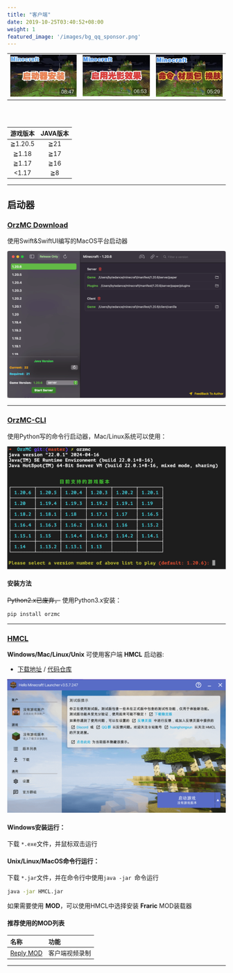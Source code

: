 ```yaml
---
title: "客户端"
date: 2019-10-25T03:40:52+08:00
weight: 1
featured_image: '/images/bg_qq_sponsor.png'
---
```


|   |   |   |
|---|---|---|
|[![启动器安装与服务器登录](/images/video_cover/mc_1.jpg)](https://www.bilibili.com/video/BV1nK4y1f7Yh/)|[![客户端开启光影效果](/images/video_cover/mc_2.jpg)](https://www.bilibili.com/video/BV1sz4y1k7Hm/)|[![命令、材质包导入及更换皮肤](/images/video_cover/mc_3.jpg)](https://www.bilibili.com/video/BV18A411x7EH)|

<br><br>

|游戏版本|JAVA版本|
|:-------:|:----:|
|≧1.20.5| ≧21 |
|≧1.18  | ≧17 |
|≧1.17  | ≧16 |
|<1.17  | ≧8  |

---


## 启动器

### **[OrzMC Download][OrzMC-MacOS]**

使用Swift&SwiftUI编写的MacOS平台启动器

![OrzMC_MacOS](/images/client/orzmc_macOS.png)

---

### **[OrzMC-CLI][OrzMC-PythonCLI]**

使用Python写的命令行启动器，Mac/Linux系统可以使用：

![OrzMC_CLI_PY](/images/client/orzmc_cli_py.png)

#### 安装方法

~~Python2.x已废弃，~~ 使用Python3.x安装：

```bash
pip install orzmc
```

---

### **[HMCL][HMCL]**

**Windows/Mac/Linux/Unix** 可使用客户端 **HMCL** 启动器: 

- [下载地址](https://ci.huangyuhui.net/job/HMCL/) / [代码仓库](https://github.com/huanghongxun/HMCL)

![HMCL_JAVA](/images/client/hmcl_java.png)

#### Windows安装运行：

下载 `*.exe`文件，并鼠标双击运行

#### Unix/Linux/MacOS命令行运行：

下载 `*.jar`文件，并在命令行中使用`java -jar `命令运行

```bash
java -jar HMCL.jar 
```


如果需要使用 **MOD**，可以使用HMCL中选择安装 **Fraric** MOD装载器 

#### 推荐使用的MOD列表

|名称|功能|
|:---|:---|
|[Reply MOD](https://www.replaymod.com/)|客户端视频录制|

---

[OrzMC-MacOS]: <https://github.com/OrzGeeker/OrzSwiftMC/releases/download/0.0.7/OrzMC_0.0.7_15_20240922_121746.zip>
[OrzMC-PythonCLI]: <https://pypi.org/project/OrzMC/>
[HMCL]: <https://hmcl.huangyuhui.net/>
